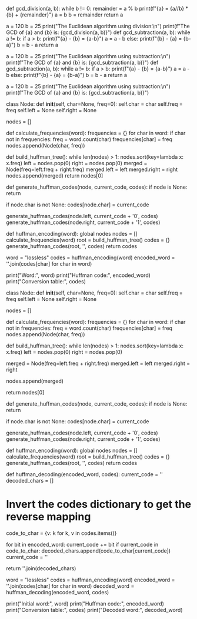 def gcd_division(a, b):
    while b != 0:
        remainder = a % b
        print(f"{a} = {a//b} * {b} + {remainder}")
        a = b
        b = remainder
    return a

a = 120
b = 25
print("The Euclidean algorithm using division:\n")
print(f"The GCD of {a} and {b} is: {gcd_division(a, b)}")
def gcd_subtraction(a, b):
    while a != b:
        if a > b:
            print(f"{a} - {b} = {a-b}")
            a = a - b
        else:
            print(f"{b} - {a} = {b-a}")
            b = b - a
    return a

a = 120
b = 25
print("The Euclidean algorithm using subtraction:\n")
print(f"The GCD of {a} and {b} is: {gcd_subtraction(a, b)}")
def gcd_subtraction(a, b):
    while a != b:
        if a > b:
            print(f"{a} - {b} = {a-b}")
            a = a - b
        else:
            print(f"{b} - {a} = {b-a}")
            b = b - a
    return a

a = 120
b = 25
print("The Euclidean algorithm using subtraction:\n")
print(f"The GCD of {a} and {b} is: {gcd_subtraction(a, b)}")

class Node:
    def __init__(self, char=None, freq=0):
        self.char = char
        self.freq = freq
        self.left = None
        self.right = None

nodes = []

def calculate_frequencies(word):
    frequencies = {}
    for char in word:
        if char not in frequencies:
            freq = word.count(char)
            frequencies[char] = freq
            nodes.append(Node(char, freq))

def build_huffman_tree():
    while len(nodes) > 1:
        nodes.sort(key=lambda x: x.freq)
        left = nodes.pop(0)
        right = nodes.pop(0)
        merged = Node(freq=left.freq + right.freq)
        merged.left = left
        merged.right = right
          nodes.append(merged)
  return nodes[0]

def generate_huffman_codes(node, current_code, codes):
    if node is None:
        return

  if node.char is not None:
        codes[node.char] = current_code

   generate_huffman_codes(node.left, current_code + '0', codes)
    generate_huffman_codes(node.right, current_code + '1', codes)

def huffman_encoding(word):
    global nodes
    nodes = []
    calculate_frequencies(word)
    root = build_huffman_tree()
    codes = {}
    generate_huffman_codes(root, '', codes)
    return codes

word = "lossless"
codes = huffman_encoding(word)
encoded_word = ''.join(codes[char] for char in word)

print("Word:", word)
print("Huffman code:", encoded_word)
print("Conversion table:", codes)

class Node:
    def __init__(self, char=None, freq=0):
        self.char = char
        self.freq = freq
        self.left = None
        self.right = None

nodes = []

def calculate_frequencies(word):
    frequencies = {}
    for char in word:
        if char not in frequencies:
            freq = word.count(char)
            frequencies[char] = freq
            nodes.append(Node(char, freq))

def build_huffman_tree():
    while len(nodes) > 1:
        nodes.sort(key=lambda x: x.freq)
        left = nodes.pop(0)
        right = nodes.pop(0)
        
   merged = Node(freq=left.freq + right.freq)
   merged.left = left
   merged.right = right
        
   nodes.append(merged)

   return nodes[0]

def generate_huffman_codes(node, current_code, codes):
    if node is None:
        return

   if node.char is not None:
        codes[node.char] = current_code

   generate_huffman_codes(node.left, current_code + '0', codes)
    generate_huffman_codes(node.right, current_code + '1', codes)

def huffman_encoding(word):
    global nodes
    nodes = []
    calculate_frequencies(word)
    root = build_huffman_tree()
    codes = {}
    generate_huffman_codes(root, '', codes)
    return codes

def huffman_decoding(encoded_word, codes):
    current_code = ''
    decoded_chars = []

  # Invert the codes dictionary to get the reverse mapping
   code_to_char = {v: k for k, v in codes.items()}

   for bit in encoded_word:
        current_code += bit
        if current_code in code_to_char:
            decoded_chars.append(code_to_char[current_code])
            current_code = ''

   return ''.join(decoded_chars)

word = "lossless"
codes = huffman_encoding(word)
encoded_word = ''.join(codes[char] for char in word)
decoded_word = huffman_decoding(encoded_word, codes)

print("Initial word:", word)
print("Huffman code:", encoded_word)
print("Conversion table:", codes)
print("Decoded word:", decoded_word)

